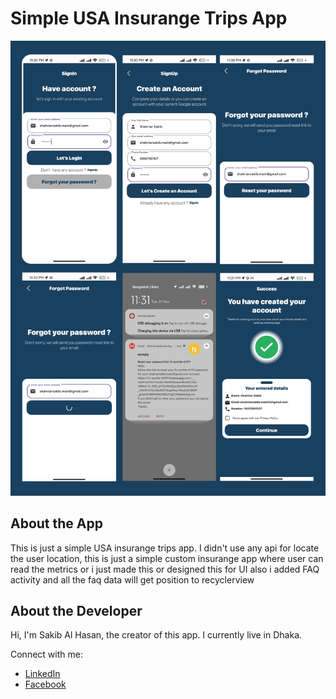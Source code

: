 # Simple USA Insurange Trips App

  <img src="screenshots/screenshots.png" alt="Screenshot 1"/>
  


## About the App

This is just a simple USA insurange trips app. I didn't use any api for locate the user location, this is just a simple custom insurange app where user can read the metrics or i just made this or designed this for UI also i added FAQ activity and all the faq data will get position to recyclerview

## About the Developer

Hi, I'm Sakib Al Hasan, the creator of this app. I currently live in Dhaka.

Connect with me:
- [LinkedIn]([https://linkedin.com/in/shahriarsakib-code])
- [Facebook]([https://facebook.com/shahriarsakib.bro7])


